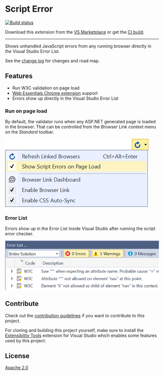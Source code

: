 # Script Error

[![Build status](https://ci.appveyor.com/api/projects/status/nc8k0n8q717lqysf?svg=true)](https://ci.appveyor.com/project/madskristensen/w3cvalidator)

Download this extension from the [VS Marketplace](https://marketplace.visualstudio.com/items?itemName=MadsKristensen.W3CValidator)
or get the [CI build](http://vsixgallery.com/extension/5f8512da-c0df-4703-b72b-1d67315dd560/).

---------------------------------------

Shows unhandled JavaScript errors from any running browser directly in the Visual Studio Error List.

See the [change log](CHANGELOG.md) for changes and road map.

## Features

- Run W3C validation on page load
- [Web Essentials Chrome extension](https://chrome.google.com/webstore/detail/web-essentials/mghdcdlpcdiodelbplncnodiiadljhhk) support
- Errors show up directly in the Visual Studio Error List

### Run on page load
By default, the validator runs when any ASP.NET generated page is loaded in the browser. That can be controlled from the Browser Link context menu on the *Standard* toolbar.

![Context menu](art/context-menu.png)

### Error List
Errors show up in the Error List inside Visual Studio after running the script error checker.

![Error List](art/error-list.png)

## Contribute
Check out the [contribution guidelines](.github/CONTRIBUTING.md)
if you want to contribute to this project.

For cloning and building this project yourself, make sure
to install the
[Extensibility Tools](https://visualstudiogallery.msdn.microsoft.com/ab39a092-1343-46e2-b0f1-6a3f91155aa6)
extension for Visual Studio which enables some features
used by this project.

## License
[Apache 2.0](LICENSE)